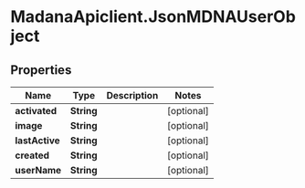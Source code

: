 # MadanaApiclient.JsonMDNAUserObject

## Properties

Name | Type | Description | Notes
------------ | ------------- | ------------- | -------------
**activated** | **String** |  | [optional] 
**image** | **String** |  | [optional] 
**lastActive** | **String** |  | [optional] 
**created** | **String** |  | [optional] 
**userName** | **String** |  | [optional] 


